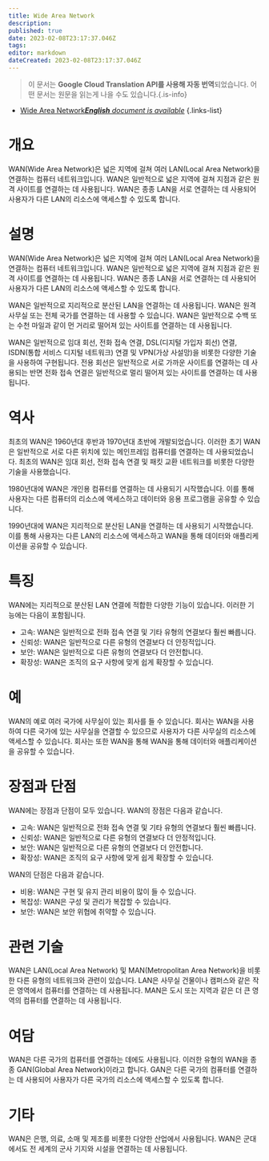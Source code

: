 ```yaml
---
title: Wide Area Network
description: 
published: true
date: 2023-02-08T23:17:37.046Z
tags: 
editor: markdown
dateCreated: 2023-02-08T23:17:37.046Z
---
```


> 이 문서는 **Google Cloud Translation API를 사용해 자동 번역**되었습니다.
어떤 문서는 원문을 읽는게 나을 수도 있습니다.{.is-info}



- [Wide Area Network***English** document is available*](/en/Knowledge-base/Dictionary/wide-area-network)
{.links-list}

  
# 개요
WAN(Wide Area Network)은 넓은 지역에 걸쳐 여러 LAN(Local Area Network)을 연결하는 컴퓨터 네트워크입니다. WAN은 일반적으로 넓은 지역에 걸쳐 지점과 같은 원격 사이트를 연결하는 데 사용됩니다. WAN은 종종 LAN을 서로 연결하는 데 사용되어 사용자가 다른 LAN의 리소스에 액세스할 수 있도록 합니다.

# 설명
WAN(Wide Area Network)은 넓은 지역에 걸쳐 여러 LAN(Local Area Network)을 연결하는 컴퓨터 네트워크입니다. WAN은 일반적으로 넓은 지역에 걸쳐 지점과 같은 원격 사이트를 연결하는 데 사용됩니다. WAN은 종종 LAN을 서로 연결하는 데 사용되어 사용자가 다른 LAN의 리소스에 액세스할 수 있도록 합니다.

WAN은 일반적으로 지리적으로 분산된 LAN을 연결하는 데 사용됩니다. WAN은 원격 사무실 또는 전체 국가를 연결하는 데 사용할 수 있습니다. WAN은 일반적으로 수백 또는 수천 마일과 같이 먼 거리로 떨어져 있는 사이트를 연결하는 데 사용됩니다.

WAN은 일반적으로 임대 회선, 전화 접속 연결, DSL(디지털 가입자 회선) 연결, ISDN(통합 서비스 디지털 네트워크) 연결 및 VPN(가상 사설망)을 비롯한 다양한 기술을 사용하여 구현됩니다. 전용 회선은 일반적으로 서로 가까운 사이트를 연결하는 데 사용되는 반면 전화 접속 연결은 일반적으로 멀리 떨어져 있는 사이트를 연결하는 데 사용됩니다.

# 역사
최초의 WAN은 1960년대 후반과 1970년대 초반에 개발되었습니다. 이러한 초기 WAN은 일반적으로 서로 다른 위치에 있는 메인프레임 컴퓨터를 연결하는 데 사용되었습니다. 최초의 WAN은 임대 회선, 전화 접속 연결 및 패킷 교환 네트워크를 비롯한 다양한 기술을 사용했습니다.

1980년대에 WAN은 개인용 컴퓨터를 연결하는 데 사용되기 시작했습니다. 이를 통해 사용자는 다른 컴퓨터의 리소스에 액세스하고 데이터와 응용 프로그램을 공유할 수 있습니다.

1990년대에 WAN은 지리적으로 분산된 LAN을 연결하는 데 사용되기 시작했습니다. 이를 통해 사용자는 다른 LAN의 리소스에 액세스하고 WAN을 통해 데이터와 애플리케이션을 공유할 수 있습니다.

# 특징
WAN에는 지리적으로 분산된 LAN 연결에 적합한 다양한 기능이 있습니다. 이러한 기능에는 다음이 포함됩니다.

- 고속: WAN은 일반적으로 전화 접속 연결 및 기타 유형의 연결보다 훨씬 빠릅니다.
- 신뢰성: WAN은 일반적으로 다른 유형의 연결보다 더 안정적입니다.
- 보안: WAN은 일반적으로 다른 유형의 연결보다 더 안전합니다.
- 확장성: WAN은 조직의 요구 사항에 맞게 쉽게 확장할 수 있습니다.

# 예
WAN의 예로 여러 국가에 사무실이 있는 회사를 들 수 있습니다. 회사는 WAN을 사용하여 다른 국가에 있는 사무실을 연결할 수 있으므로 사용자가 다른 사무실의 리소스에 액세스할 수 있습니다. 회사는 또한 WAN을 통해 WAN을 통해 데이터와 애플리케이션을 공유할 수 있습니다.

# 장점과 단점
WAN에는 장점과 단점이 모두 있습니다. WAN의 장점은 다음과 같습니다.

- 고속: WAN은 일반적으로 전화 접속 연결 및 기타 유형의 연결보다 훨씬 빠릅니다.
- 신뢰성: WAN은 일반적으로 다른 유형의 연결보다 더 안정적입니다.
- 보안: WAN은 일반적으로 다른 유형의 연결보다 더 안전합니다.
- 확장성: WAN은 조직의 요구 사항에 맞게 쉽게 확장할 수 있습니다.

WAN의 단점은 다음과 같습니다.

- 비용: WAN은 구현 및 유지 관리 비용이 많이 들 수 있습니다.
- 복잡성: WAN은 구성 및 관리가 복잡할 수 있습니다.
- 보안: WAN은 보안 위협에 취약할 수 있습니다.

# 관련 기술
WAN은 LAN(Local Area Network) 및 MAN(Metropolitan Area Network)을 비롯한 다른 유형의 네트워크와 관련이 있습니다. LAN은 사무실 건물이나 캠퍼스와 같은 작은 영역에서 컴퓨터를 연결하는 데 사용됩니다. MAN은 도시 또는 지역과 같은 더 큰 영역의 컴퓨터를 연결하는 데 사용됩니다.

# 여담
WAN은 다른 국가의 컴퓨터를 연결하는 데에도 사용됩니다. 이러한 유형의 WAN을 종종 GAN(Global Area Network)이라고 합니다. GAN은 다른 국가의 컴퓨터를 연결하는 데 사용되어 사용자가 다른 국가의 리소스에 액세스할 수 있도록 합니다.

# 기타
WAN은 은행, 의료, 소매 및 제조를 비롯한 다양한 산업에서 사용됩니다. WAN은 군대에서도 전 세계의 군사 기지와 시설을 연결하는 데 사용됩니다.